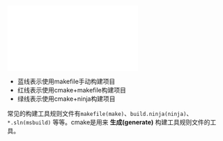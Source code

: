 ![Build System](Build%20System.md)
- 蓝线表示使用makefile手动构建项目
- 红线表示使用cmake+makefile构建项目
- 绿线表示使用cmake+ninja构建项目


常见的构建工具规则文件有`makefile(make)`、`build.ninja(ninja)`、`*.sln(msbuild)` 等等。cmake是用来 **生成(generate)** 构建工具规则文件的工具。


